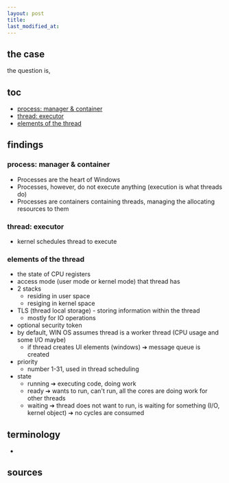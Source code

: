 ```yaml
---
layout: post
title:
last_modified_at: 
---
```

## the case	
the question is, 

## toc
<!-- TOC -->

- [process: manager & container](#process-manager--container)
- [thread: executor](#thread-executor)
- [elements of the thread](#elements-of-the-thread)

<!-- /TOC -->

## findings
### process: manager & container
* Processes are the heart of Windows
* Processes, however, do not execute anything (execution is what threads do)
* Processes are containers containing threads, managing the allocating resources to them

### thread: executor
* kernel schedules thread to execute
### elements of the thread
* the state of CPU registers
* access mode (user mode or kernel mode) that thread has
* 2 stacks
    * residing in user space
    * resiging in kernel space
* TLS (thread local storage) - storing information within the thread
    * mostly for IO operations
* optional security token
* by default, WIN OS assumes thread is a worker thread (CPU usage and some I/O maybe)
    * if thread creates UI elements (windows) ➔ message queue is created
* priority 
    * number 1-31, used in thread scheduling
* state
    * running ➔ executing code, doing work
    * ready ➔ wants to run, can't run, all the cores are doing work for other threads
    * waiting ➔ thread does not want to run, is waiting for something (I/O, kernel object) ➔ no cycles are consumed 

## terminology
*
 
## sources